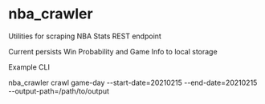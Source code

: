 # nba_crawler
Utilities for scraping NBA Stats REST endpoint

Current persists Win Probability and Game Info to local storage

Example CLI

nba_crawler crawl game-day --start-date=20210215 --end-date=20210215 --output-path=/path/to/output
